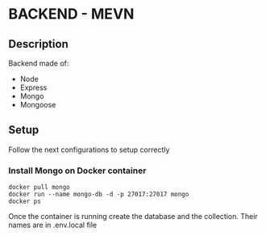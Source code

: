 # BACKEND - MEVN
## Description

Backend made of: 

- Node
- Express
- Mongo
- Mongoose

## Setup
Follow the next configurations to setup correctly
### Install Mongo on Docker container
```
docker pull mongo
docker run --name mongo-db -d -p 27017:27017 mongo
docker ps
```
Once the container is running create the database and the collection. Their names are in .env.local file
